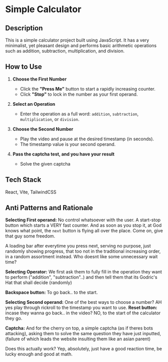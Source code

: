 # Simple Calculator

## Description
This is a simple calculator project built using JavaScript. It has a very minimalist, yet pleasant design and performs basic arithmetic operations such as addition, subtraction, multiplication, and division.

## How to Use  

1. **Choose the First Number**  
   - Click the **"Press Me"** button to start a rapidly increasing counter.  
   - Click **"Stop"** to lock in the number as your first operand.  

2. **Select an Operation**  
   - Enter the operation as a full word: `addition`, `subtraction`, `multiplication`, or `division`.  

3. **Choose the Second Number**  
   - Play the video and pause at the desired timestamp (in seconds).
   - The timestamp value is your second operand.
  
4. **Pass the captcha test, and you have your result**
    - Solve the given captcha

## Tech Stack
React, Vite, TailwindCSS

## Anti Patterns and Rationale
**Selecting First operand:** No control whatsoever with the user. A start-stop button which starts a VERY fast counter. And as soon as you stop it, at God knows what point, the `next` button is flying all over the place. Come on, give that guy some freedom.

A loading bar after everytime you press next, serving no purpose, just randomly showing progress, that too not in the traditional increasing order, in a random assortment instead. Who doesnt like some unnecessary wait time?

**Selecting Operator:** We first ask them to fully fill in the operation they want to perform 
("addition", "subtraction"..) and then tell them that its Godric's Hat that shall decide (randomly)

**Backspace button:** To go back.. to the start.

**Selecting Second operand:** One of the best ways to choose a number? AH yes play through rickroll to the timestamp you want to use.
**Reset button:** incase they wanna go back.. in the video? NO, to the start of the calculator they go.

**Captcha:** And for the cherry on top, a simple captcha (as if theres bots attacking), asking them to solve the same question they have just inputted, (failure of which leads the website insulting them like an asian parent)

Does this actually work? Yep, absolutely, just have a good reaction time, be lucky enough and good at math.

